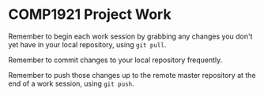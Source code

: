# COMP1921 Project Work

Remember to begin each work session by grabbing any changes you don't yet
have in your local repository, using `git pull`.

Remember to commit changes to your local repository frequently.

Remember to push those changes up to the remote master repository at the end
of a work session, using `git push`.
